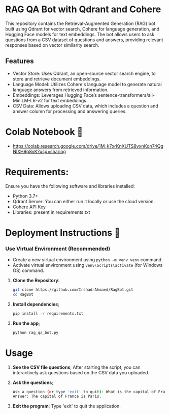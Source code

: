 # RAG QA Bot with Qdrant and Cohere

This repository contains the Retrieval-Augmented Generation (RAG) bot built using Qdrant for vector search, Cohere for language generation, and Hugging Face models for text embeddings. The bot allows users to ask questions from a CSV dataset of questions and answers, providing relevant responses based on vector similarity search.

## Features
- Vector Store: Uses Qdrant, an open-source vector search engine, to store and retrieve document embeddings.
- Language Model: Utilizes Cohere's language model to generate natural language answers from retrieved information.
- Embeddings: Leverages Hugging Face’s sentence-transformers/all-MiniLM-L6-v2 for text embeddings.
- CSV Data: Allows uploading CSV data, which includes a question and answer column for processing and answering queries.

# Colab Notebook 🚀
   - https://colab.research.google.com/drive/1M_k7xrKnXUTS8vxnKon74QgNlXH9p8vK?usp=sharing

# Requirements:
Ensure you have the following software and libraries installed:

- Python 3.7+
- Qdrant Server: You can either run it locally or use the cloud version.
- Cohere API Key
- Libraries: present in requirements.txt

# Deployment Instructions 📶

### Use Virtual Environment (Recommended)
   - Create a new virtual environment using `python -m venv venv` command.
   - Activate virtual environment using `venv\Scripts\activate` (for Windows OS) command.

1. **Clone the Repository**:
   ```sh
   git clone https://github.com/Irshad-Ahmaed/RagBot.git
   cd RagBot

2. **Install dependencies**;
   ```sh
   pip install -r requirements.txt

3. **Run the app**;
   ```sh
   python rag_qa_bot.py

#   Usage
1. **See the CSV file questions**;
After starting the script, you can interactively ask questions based on the CSV data you uploaded.

2. **Ask the questions**;
    ```sh
    Ask a question (or type 'exit' to quit): What is the capital of France?
    Answer: The capital of France is Paris.


3. **Exit the program**;
Type 'exit' to quit the application.